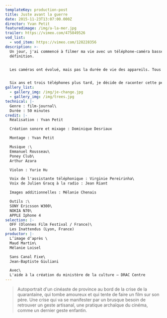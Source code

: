 ```yaml
---
templateKey: production-post
title: Juste avant la guerre
date: 2015-11-23T13:07:00.000Z
director: Yvan Petit
featuredimage: /img/a-la-mer.jpg
trailer: https://vimeo.com/475849526
vod_list:
  - vod_item: https://vimeo.com/128228356
description: >-
  Un jour, j'ai commencé à filmer ma vie avec un téléphone-caméra basse
  définition.


  Les caméras ont évolué, mais pas la durée de vie des appareils. Tous les deux ans, je devais changer de téléphone et à chaque fois, l'image était plus nette, sans appel.


  Six ans et trois téléphones plus tard, je décide de raconter cette période de mon existence.
gallery_list:
  - gallery_img: /img/je-change.jpg
  - gallery_img: /img/trees.jpg
technical: |-
  Genre : film-journal\
  Durée : 50 minutes
credit: |-
  Réalisation : Yvan Petit

  Création sonore et mixage : Dominique Desriaux

  Montage : Yvan Petit

  Musique :\
  Emmanuel Rousseau\
  Poney Club\
  Arthur Azara

  Violon : Yurie Hu

  Voix de l'assistante téléphonique : Virginie Pereirinha\
  Voix de Julien Gracq à la radio : Jean Riant

  Images additionnelles : Mélanie Chenais

  Outils :\
  SONY Ericsson W300\
  NOKIA N70\
  APPLE Iphone 4
selection: |-
  OFF (Olonnes Film Festival / France)\
  Les Inattendus (Lyon, France)
productor: |-
  L’image d’après \
  Maud Martin\
  Mélanie Loisel

  Sans Canal Fixe\
  Jean-Baptiste Giuliani

  Avec\
  L'aide à la création du ministère de la culture – DRAC Centre
---
```

> Autoportrait d'un cinéaste de province au bord de la crise de la quarantaine, qui tombe amoureux et qui tente de faire un film sur son père. Une crise qui va se manifester par un brusque besoin de retrouver un geste artisanal, une pratique archaïque du cinéma, comme un dernier geste enfantin.